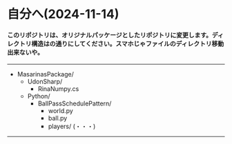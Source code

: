 # 自分へ(2024-11-14)
#### このリポジトリは、オリジナルパッケージとしたリポジトリに変更します。ディレクトリ構造はの通りにしてください。スマホじゃファイルのディレクトリ移動出来ないや。
---
- MasarinasPackage/
    - UdonSharp/
        - RinaNumpy.cs
    - Python/
        - BallPassSchedulePattern/
            - world.py
            - ball.py
            - players/
(・・・)
---
